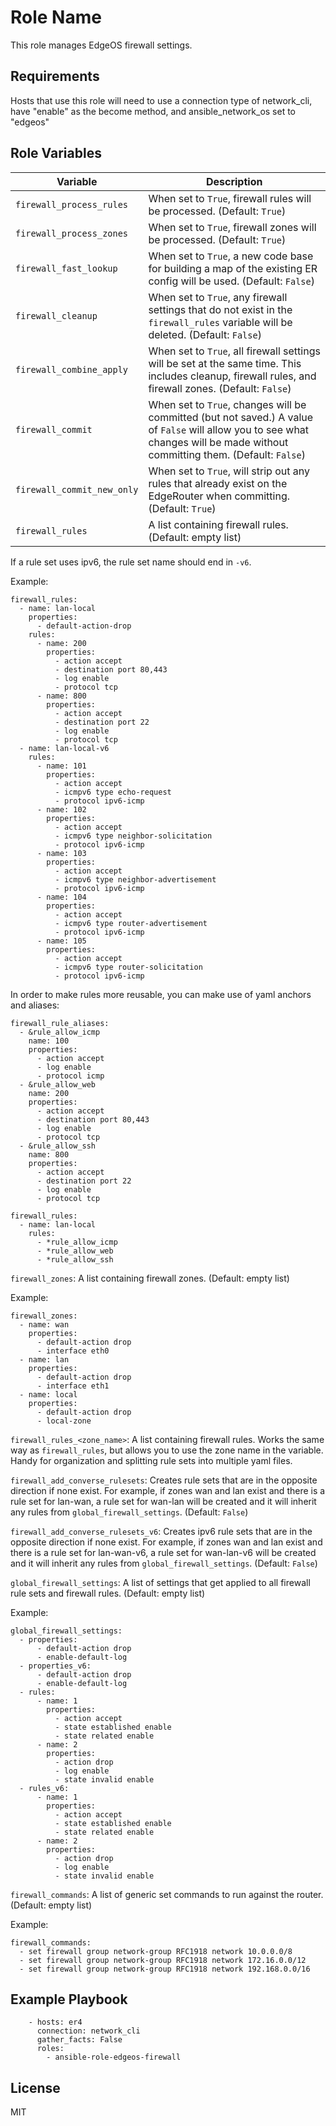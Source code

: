 Role Name
=========

This role manages EdgeOS firewall settings.

Requirements
------------

Hosts that use this role will need to use a connection type of network_cli, have "enable" as the become method, and ansible_network_os set to "edgeos"


Role Variables
--------------

Variable                  | Description
--------------------------|-------------------------------------------------------------------
`firewall_process_rules`  | When set to `True`, firewall rules will be processed. (Default: `True`)
`firewall_process_zones`  | When set to `True`, firewall zones will be processed. (Default: `True`)
`firewall_fast_lookup`    | When set to `True`, a new code base for building a map of the existing ER config will be used. (Default: `False`)
`firewall_cleanup`        | When set to `True`, any firewall settings that do not exist in the `firewall_rules` variable will be deleted. (Default: `False`)
`firewall_combine_apply`  | When set to `True`, all firewall settings will be set at the same time.  This includes cleanup, firewall rules, and firewall zones. (Default: `False`)
`firewall_commit`         | When set to `True`, changes will be committed (but not saved.)  A value of `False` will allow you to see what changes will be made without committing them. (Default: `False`)
`firewall_commit_new_only`| When set to `True`, will strip out any rules that already exist on the EdgeRouter when committing. (Default: `True`)
`firewall_rules`          | A list containing firewall rules.  (Default: empty list)

If a rule set uses ipv6, the rule set name should end in `-v6`.

Example:
```
firewall_rules:
  - name: lan-local
    properties:
      - default-action-drop
    rules:
      - name: 200
        properties:
          - action accept
          - destination port 80,443
          - log enable
          - protocol tcp
      - name: 800
        properties:
          - action accept
          - destination port 22
          - log enable
          - protocol tcp
  - name: lan-local-v6
    rules:
      - name: 101
        properties:
          - action accept
          - icmpv6 type echo-request
          - protocol ipv6-icmp
      - name: 102
        properties:
          - action accept
          - icmpv6 type neighbor-solicitation
          - protocol ipv6-icmp
      - name: 103
        properties:
          - action accept
          - icmpv6 type neighbor-advertisement
          - protocol ipv6-icmp
      - name: 104
        properties:
          - action accept
          - icmpv6 type router-advertisement
          - protocol ipv6-icmp
      - name: 105
        properties:
          - action accept
          - icmpv6 type router-solicitation
          - protocol ipv6-icmp
```

In order to make rules more reusable, you can make use of yaml anchors and aliases:
```
firewall_rule_aliases:
  - &rule_allow_icmp
    name: 100
    properties:
      - action accept
      - log enable
      - protocol icmp
  - &rule_allow_web
    name: 200
    properties:
      - action accept
      - destination port 80,443
      - log enable
      - protocol tcp
  - &rule_allow_ssh
    name: 800
    properties:
      - action accept
      - destination port 22
      - log enable
      - protocol tcp

firewall_rules:
  - name: lan-local
    rules:
      - *rule_allow_icmp
      - *rule_allow_web
      - *rule_allow_ssh
```

`firewall_zones`: A list containing firewall zones.  (Default: empty list)

Example:
```
firewall_zones:
  - name: wan
    properties:
      - default-action drop
      - interface eth0
  - name: lan
    properties:
      - default-action drop
      - interface eth1
  - name: local
    properties:
      - default-action drop
      - local-zone
```

`firewall_rules_<zone_name>`: A list containing firewall rules. Works the same way as `firewall_rules`, but allows you to use the zone name in the variable.  Handy for organization and splitting rule sets into multiple yaml files.

`firewall_add_converse_rulesets`: Creates rule sets that are in the opposite direction if none exist.  For example, if zones wan and lan exist and there is a rule set for lan-wan, a rule set for wan-lan will be created and it will inherit any rules from `global_firewall_settings`. (Default: `False`)

`firewall_add_converse_rulesets_v6`: Creates ipv6 rule sets that are in the opposite direction if none exist.  For example, if zones wan and lan exist and there is a rule set for lan-wan-v6, a rule set for wan-lan-v6 will be created and it will inherit any rules from `global_firewall_settings`. (Default: `False`)

`global_firewall_settings`: A list of settings that get applied to all firewall rule sets and firewall rules.  (Default: empty list)

Example:

```
global_firewall_settings:
  - properties:
      - default-action drop
      - enable-default-log
  - properties_v6:
      - default-action drop
      - enable-default-log
  - rules:
      - name: 1
        properties:
          - action accept
          - state established enable
          - state related enable
      - name: 2
        properties:
          - action drop
          - log enable
          - state invalid enable
  - rules_v6:
      - name: 1
        properties:
          - action accept
          - state established enable
          - state related enable
      - name: 2
        properties:
          - action drop
          - log enable
          - state invalid enable
```

`firewall_commands`: A list of generic set commands to run against the router. (Default: empty list)

Example:
```
firewall_commands:
  - set firewall group network-group RFC1918 network 10.0.0.0/8
  - set firewall group network-group RFC1918 network 172.16.0.0/12
  - set firewall group network-group RFC1918 network 192.168.0.0/16
```
Example Playbook
----------------
```
    - hosts: er4
      connection: network_cli
      gather_facts: False
      roles:
        - ansible-role-edgeos-firewall
```

License
-------

MIT
